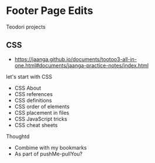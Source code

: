 # Footer Page Edits

Teodori projects

## CSS
* https://jaanga.github.io/documents/tootoo3-all-in-one.html#documents/jaanga-practice-notes/index.html

let's start with CSS

* CSS About
* CSS references
* CSS definitions
* CSS order of elements
* CSS placement in files
* CSS JavaScript tricks
* CSS cheat sheets

Thoughtd
* Combime with my bookmarks
* As part of pushMe-pullYou?

